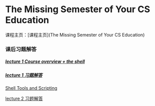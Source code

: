 # The Missing Semester of Your CS Education

课程主页：[课程主页](The Missing Semester of Your CS Education)

### 课后习题解答

##### [lecture 1 Course overview + the shell](https://missing.csail.mit.edu/2020/course-shell/)

##### [lecture 1 习题解答](lecture1/readme.md)

[Shell Tools and Scripting](https://missing.csail.mit.edu/2020/shell-tools/)

[lecture 2 习题解答](lecture2/readme.md)